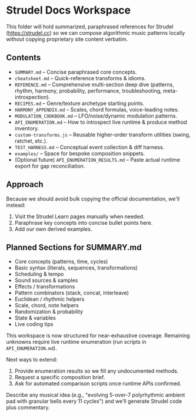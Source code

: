 # Strudel Docs Workspace

This folder will hold summarized, paraphrased references for Strudel (https://strudel.cc) so we can compose algorithmic music patterns locally without copying proprietary site content verbatim.

## Contents
- `SUMMARY.md` – Concise paraphrased core concepts.
- `cheatsheet.md` – Quick-reference transforms & idioms.
- `REFERENCE.md` – Comprehensive multi-section deep dive (patterns, rhythm, harmony, probability, performance, troubleshooting, meta-introspection).
- `RECIPES.md` – Genre/texture archetype starting points.
- `HARMONY_APPENDIX.md` – Scales, chord formulas, voice-leading notes.
- `MODULATION_COOKBOOK.md` – LFO/noise/dynamic modulation patterns.
- `API_ENUMERATION.md` – How to introspect live runtime & produce method inventory.
- `custom-transforms.js` – Reusable higher-order transform utilities (swing, ratchet, etc.).
- `TEST_HARNESS.md` – Conceptual event collection & diff harness.
- `examples/` – Space for bespoke composition snippets.
- (Optional future) `API_ENUMERATION_RESULTS.md` – Paste actual runtime export for gap reconciliation.

## Approach
Because we should avoid bulk copying the official documentation, we'll instead:
1. Visit the Strudel Learn pages manually when needed.
2. Paraphrase key concepts into concise bullet points here.
3. Add our own derived examples.

## Planned Sections for SUMMARY.md
- Core concepts (patterns, time, cycles)
- Basic syntax (literals, sequences, transformations)
- Scheduling & tempo
- Sound sources & samples
- Effects / transformations
- Pattern combinators (stack, concat, interleave)
- Euclidean / rhythmic helpers
- Scale, chord, note helpers
- Randomization & probability
- State & variables
- Live coding tips

This workspace is now structured for near-exhaustive coverage. Remaining unknowns require live runtime enumeration (run scripts in `API_ENUMERATION.md`).

Next ways to extend:
1. Provide enumeration results so we fill any undocumented methods.
2. Request a specific composition brief.
3. Ask for automated comparison scripts once runtime APIs confirmed.

Describe any musical idea (e.g., "evolving 5-over-7 polyrhythmic ambient pad with granular bells every 11 cycles") and we’ll generate Strudel code plus commentary.